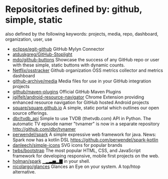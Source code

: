 # Repositories defined by: github, simple, static

also defined by the following keywords: projects, media, repo, dashboard, organization, user, use

- [eclipse/egit-github](https://github.com/eclipse/egit-github)
  GitHub Mylyn Connector
- [atduskgreg/GitHub-Stoplight](https://github.com/atduskgreg/GitHub-Stoplight)
- [mdo/github-buttons](https://github.com/mdo/github-buttons)
  Showcase the success of any GitHub repo or user with these simple, static buttons with dynamic counts.
- [Netflix/osstracker](https://github.com/Netflix/osstracker)
  Github organization OSS metrics collector and metrics dashboard
- [github-archive/media](https://github.com/github-archive/media)
  Media files for use in your GitHub integration projects
- [github/maven-plugins](https://github.com/github/maven-plugins)
  Official GitHub Maven Plugins
- [jgilfelt/android-resource-navigator](https://github.com/jgilfelt/android-resource-navigator)
  Chrome Extension providing enhanced resource navigation for GitHub hosted Android projects
- [square/square.github.io](https://github.com/square/square.github.io)
  A simple, static portal which outlines our open source offerings.
- [dbr/tvdb_api](https://github.com/dbr/tvdb_api)
  Simple to use TVDB (thetvdb.com) API in Python. The automatic TV episode namer "tvnamer" is now in a separate repository http://github.com/dbr/tvnamer
- [perwendel/spark](https://github.com/perwendel/spark)
  A simple expressive web framework for java. News: Spark now has a kotlin DSL https://github.com/perwendel/spark-kotlin
- [danleech/simple-icons](https://github.com/danleech/simple-icons)
  SVG icons for popular brands
- [twbs/bootstrap](https://github.com/twbs/bootstrap)
  The most popular HTML, CSS, and JavaScript framework for developing responsive, mobile first projects on the web.
- [holman/spark](https://github.com/holman/spark)
   ▁▂▃▅▂▇ in your shell.
- [nicolargo/glances](https://github.com/nicolargo/glances)
  Glances an Eye on your system. A top/htop alternative.
